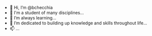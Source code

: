 - 👋 Hi, I’m @bchecchia
- 👀 I'm a student of many disciplines...
- 🌱 I’m always learning...
- 💞️ I’m dedicated to building up knowledge and skills throughout life...
- 📫 ...

<!---
bchecchia/bchecchia is a ✨ special ✨ repository because its `README.md` (this file) appears on your GitHub profile.
You can click the Preview link to take a look at your changes.
--->
